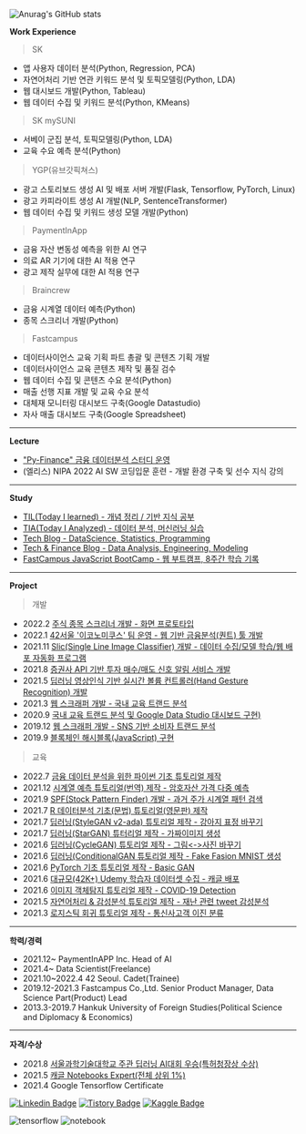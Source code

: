 ![Anurag's GitHub stats](https://github-readme-stats.vercel.app/api?username=sw-song&show_icons=true&theme=merko)

**Work Experience**

> SK
- 앱 사용자 데이터 분석(Python, Regression, PCA)
- 자연어처리 기반 연관 키워드 분석 및 토픽모델링(Python, LDA)
- 웹 대시보드 개발(Python, Tableau)
- 웹 데이터 수집 및 키워드 분석(Python, KMeans)

> SK mySUNI
- 서베이 군집 분석, 토픽모델링(Python, LDA)
- 교육 수요 예측 분석(Python)

> YGP(유브갓픽쳐스)
- 광고 스토리보드 생성 AI 및 배포 서버 개발(Flask, Tensorflow, PyTorch, Linux)
- 광고 카피라이트 생성 AI 개발(NLP, SentenceTransformer)
- 웹 데이터 수집 및 키워드 생성 모델 개발(Python)

> PaymentInApp
- 금융 자산 변동성 예측을 위한 AI 연구
- 의료 AR 기기에 대한 AI 적용 연구
- 광고 제작 실무에 대한 AI 적용 연구

> Braincrew
- 금융 시계열 데이터 예측(Python)
- 종목 스크리너 개발(Python)

> Fastcampus
- 데이터사이언스 교육 기획 파트 총괄 및 콘텐츠 기획 개발
- 데이터사이언스 교육 콘텐츠 제작 및 품질 검수
- 웹 데이터 수집 및 콘텐츠 수요 분석(Python)
- 매출 선행 지표 개발 및 교육 수요 분석
- 대체재 모니터링 대시보드 구축(Google Datastudio)
- 자사 매출 대시보드 구축(Google Spreadsheet)

---
**Lecture**
- ["Py-Finance" 금융 데이터분석 스터디 운영](https://github.com/sw-song/py_finance)
- (엘리스) NIPA 2022 AI SW 코딩입문 훈련 - 개발 환경 구축 및 선수 지식 강의


---
**Study**
- [TIL(Today I learned) - 개념 정리 / 기반 지식 공부](https://github.com/sw-song/TIL) 
- [TIA(Today I Analyzed) - 데이터 분석, 머신러닝 실습](https://github.com/sw-song/TIA) 
- [Tech Blog - DataScience, Statistics, Programming](https://songseungwon.tistory.com)
- [Tech & Finance Blog - Data Analysis, Engineering, Modeling](https://blog.naver.com/sw930601)
- [FastCampus JavaScript BootCamp - 웹 부트캠프, 8주간 학습 기록](https://github.com/sw-song/JavaScript_Bootcamp)

---
**Project**
> 개발
- 2022.2 [주식 종목 스크리너 개발 - 화면 프로토타입](https://github.com/sw-song/Traiders)
- 2022.1 [42서울 '이코노미쿠스' 팀 운영 - 웹 기반 금융분석(퀀트) 툴 개발](https://github.com/economicus)
- 2021.11 [Slic(Single Line Image Classifier) 개발 - 데이터 수집/모델 학습/웹 배포 자동화 프로그램](https://github.com/sw-song/Slic)
- 2021.8 [증권사 API 기반 투자 매수/매도 신호 알림 서비스 개발](https://github.com/sw-song/kiwoom)
- 2021.5 [딥러닝 영상인식 기반 실시간 볼륨 컨트롤러(Hand Gesture Recognition) 개발](https://github.com/sw-song/RealTime_Gesture_VolumeControl)
- 2021.3 [웹 스크래퍼 개발 - 국내 교육 트랜드 분석](https://github.com/sw-song/KR_Tech_Edu_WebScraper)
- 2020.9 [국내 교육 트랜드 분석 및 Google Data Studio 대시보드 구현)](https://github.com/sw-song/Tech-Trends-2020)
- 2019.12 [웹 스크래퍼 개발 - SNS 기반 소비자 트랜드 분석](https://github.com/sw-song/crawling)
- 2019.9 [블록체인 해시블록(JavaScript) 구현](https://github.com/sw-song/blockchainHash)

> 교육
- 2022.7 [금융 데이터 분석을 위한 파이썬 기초 튜토리얼 제작](https://github.com/sw-song/py_finance)
- 2021.12 [시계열 예측 튜토리얼(번역) 제작 - 암호자산 가격 다중 예측](https://www.kaggle.com/songseungwon/crypto-forecasting-tutorial)
- 2021.9 [SPF(Stock Pattern Finder) 개발 - 과거 주가 시계열 패턴 검색](https://github.com/sw-song/SPF)
- 2021.7 [R 데이터분석 기초(문법) 튜토리얼(영문판) 제작](https://github.com/sw-song/rbook)
- 2021.7 [딥러닝(StyleGAN v2-ada) 튜토리얼 제작 - 강아지 표정 바꾸기](https://www.kaggle.com/songseungwon/stylegan2-ada-change-a-dog-s-facial-expression)
- 2021.7 [딥러닝(StarGAN) 튜터리얼 제작 - 가짜이미지 생성](https://www.kaggle.com/songseungwon/stargan-tutorial-with-15-steps-make-fake-images)
- 2021.6 [딥러닝(CycleGAN) 튜토리얼 제작 - 그림<->사진 바꾸기](https://www.kaggle.com/songseungwon/cyclegan-tutorial-from-scratch-monet-to-photo/notebook)
- 2021.6 [딥러닝(ConditionalGAN 튜토리얼 제작 - Fake Fasion MNIST 생성](https://www.kaggle.com/songseungwon/generate-fashion-images-with-conditional-gan)
- 2021.6 [PyTorch 기초 튜토리얼 제작 - Basic GAN](https://www.kaggle.com/songseungwon/pytorch-gan-basic-tutorial-for-beginner)
- 2021.6 [대규모(42K+) Udemy 학습자 데이터셋 수집 - 캐글 배포](https://www.kaggle.com/songseungwon/2020-udemy-courses-dataset)
- 2021.6 [이미지 객체탐지 튜토리얼 제작 - COVID-19 Detection](https://www.kaggle.com/songseungwon/siim-covid-19-detection-10-step-tutorial-1)
- 2021.5 [자연어처리 & 감성분석 튜토리얼 제작 - 재난 관련 tweet 감성분석](https://www.kaggle.com/songseungwon/nlp-quick-start-for-newbie-with-9steps)
- 2021.3 [로지스틱 회귀 튜토리얼 제작 - 통신사고객 이진 분류](https://www.kaggle.com/songseungwon/logistic-regression-step-by-step)

---
**학력/경력**
- 2021.12~ PaymentInAPP Inc. Head of AI
- 2021.4~ Data Scientist(Freelance)
- 2021.10~2022.4 42 Seoul. Cadet(Trainee)
- 2019.12-2021.3 Fastcampus Co.,Ltd. Senior Product Manager, Data Science Part(Product) Lead
- 2013.3-2019.7 Hankuk University of Foreign Studies(Political Science and Diplomacy & Economics)

---
**자격/수상**
- 2021.8 [서울과학기술대학교 주관 딥러닝 AI대회 우승(특허청장상 수상)](https://github.com/sw-song/GAN_Project)
- 2021.5 [캐글 Notebooks Expert(전체 상위 1%)](https://www.kaggle.com/songseungwon)
- 2021.4 Google Tensorflow Certificate

[![Linkedin Badge](https://img.shields.io/badge/-LinkedIn-007DC1?style=rounde&logo=Linkedin&link=https://www.linkedin.com/in/seungwonsong/)](https://www.linkedin.com/in/seungwonsong/)
[![Tistory Badge](http://img.shields.io/badge/-Tistory-FF5E5B?style=round&logo=Telegraph&link=https://songseungwon.tistory.com)](https://songseungwon.tistory.com)
[![Kaggle Badge](https://img.shields.io/badge/-Kaggle-20BEFF?style=round&logo=Keras&logoColor=white&link=https://www.kaggle.com/songseungwon)](https://www.kaggle.com/songseungwon)

![tensorflow](https://api.accredible.com/v1/frontend/credential_website_embed_image/badge/32041855)
![notebook](https://road-to-kaggle-grandmaster.vercel.app/api/badges/songseungwon/notebook)
